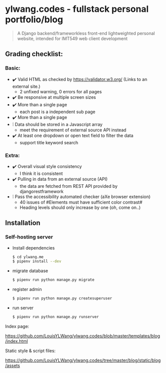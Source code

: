# ylwang.codes - fullstack personal portfolio/blog

> A Django backend/frameworkless front-end lightweighted personal website, intended for IMT549 web client development

## Grading checklist:
### Basic:
- ✔️ Valid HTML as checked by https://validator.w3.org/ (Links to an external site.)
    - 2 unfixed warning, 0 errors for all pages
- ✔️ Be responsive at multiple screen sizes
- ✔️ More than a single page
    - each post is a independent sub page
- ✔️ More than a single page
- ❕  Data should be stored in a Javascript array
    - meet the requirement of external source API instead
- ✔️ At least one dropdown or open text field to filter the data
    - support title keyword search   
### Extra:
- ✔️ Overall visual style consistency
    - I think it is consistent
- ✔️ Pulling in data from an external source (API)
    - the data are fetched from REST API provided by djangorestframework
- ❕ Pass the accessibility automated checker (aXe browser extension)
    - 40 issues of #Elements must have sufficient color contrast# 
    - Heading levels should only increase by one (oh, come on..)


## Installation

### Self-hosting server


- Install dependencies

    ```bash
    $ cd ylwang.me
    $ pipenv install --dev
    ```

- migrate database

    ```bash
    $ pipenv run python manage.py migrate
    ```

- register admin

    ```bash
    $ pipenv run python manage.py createsuperuser
    ```

- run server

    ```bash
    $ pipenv run python manage.py runserver
    ```

Index page:

https://github.com/LouisYLWang/ylwang.codes/blob/master/templates/blog/index.html

Static style & script files:

https://github.com/LouisYLWang/ylwang.codes/tree/master/blog/static/blog/assets
